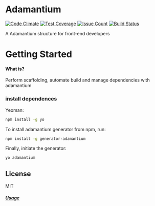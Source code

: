 # Adamantium
[![Code Climate](https://codeclimate.com/github/jeffersondanielss/adamantium/badges/gpa.svg)](https://codeclimate.com/github/jeffersondanielss/adamantium) [![Test Coverage](https://codeclimate.com/github/jeffersondanielss/adamantium/badges/coverage.svg)](https://codeclimate.com/github/jeffersondanielss/adamantium/coverage) [![Issue Count](https://codeclimate.com/github/jeffersondanielss/adamantium/badges/issue_count.svg)](https://codeclimate.com/github/jeffersondanielss/adamantium) [![Build Status](https://secure.travis-ci.org/jeffersondanielss/adamantium.png?branch=master)](https://travis-ci.org/DRYC/adamantium)

A Adamantium structure for front-end developers
# Getting Started

#### What is?

Perform scaffolding, automate build and manage dependencies with adamantium

### install dependences
Yeoman:
```bash
npm install -g yo
```

To install adamantium generator from npm, run:

```bash
npm install -g generator-adamantium
```

Finally, initiate the generator:

```bash
yo adamantium
```

## License

MIT

##### [Usage](https://github.com/DRYC/adamantium/blob/master/usage/usage-en.md)
